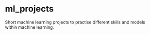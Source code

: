 # ml_projects
Short machine learning projects to practise different skills and models within machine learning. 

